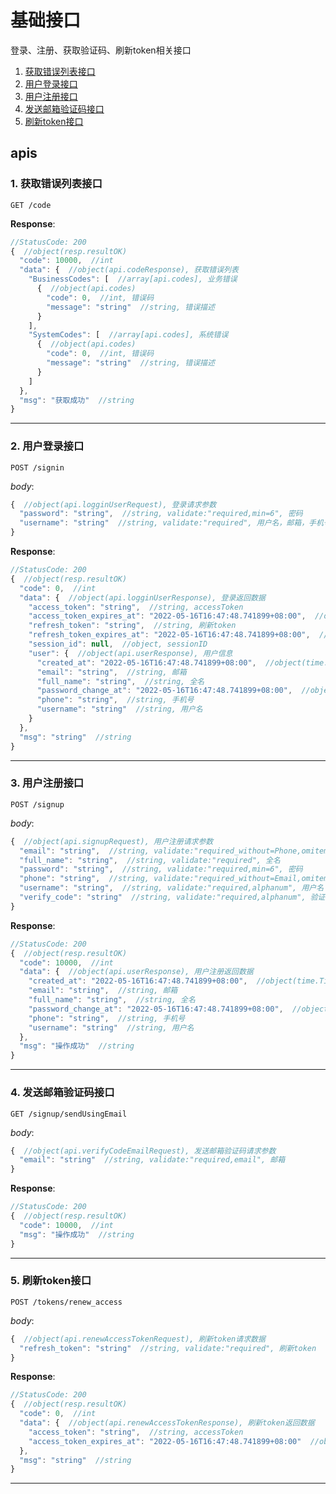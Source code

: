 # 基础接口

登录、注册、获取验证码、刷新token相关接口

1. [获取错误列表接口](#1-获取错误列表接口)
2. [用户登录接口](#2-用户登录接口)
3. [用户注册接口](#3-用户注册接口)
4. [发送邮箱验证码接口](#4-发送邮箱验证码接口)
5. [刷新token接口](#5-刷新token接口)

## apis

### 1. 获取错误列表接口

```text
GET /code
```

__Response__:

```javascript
//StatusCode: 200 
{  //object(resp.resultOK)
  "code": 10000,  //int
  "data": {  //object(api.codeResponse), 获取错误列表
    "BusinessCodes": [  //array[api.codes], 业务错误
      {  //object(api.codes)
        "code": 0,  //int, 错误码
        "message": "string"  //string, 错误描述
      }
    ],
    "SystemCodes": [  //array[api.codes], 系统错误
      {  //object(api.codes)
        "code": 0,  //int, 错误码
        "message": "string"  //string, 错误描述
      }
    ]
  },
  "msg": "获取成功"  //string
}
```

---

### 2. 用户登录接口

```text
POST /signin
```

_body_:

```javascript
{  //object(api.logginUserRequest), 登录请求参数
  "password": "string",  //string, validate:"required,min=6", 密码
  "username": "string"  //string, validate:"required", 用户名，邮箱，手机号
}
```

__Response__:

```javascript
//StatusCode: 200 
{  //object(resp.resultOK)
  "code": 0,  //int
  "data": {  //object(api.logginUserResponse), 登录返回数据
    "access_token": "string",  //string, accessToken
    "access_token_expires_at": "2022-05-16T16:47:48.741899+08:00",  //object(time.Time), accessToken 过期时间
    "refresh_token": "string",  //string, 刷新token
    "refresh_token_expires_at": "2022-05-16T16:47:48.741899+08:00",  //object(time.Time), 刷新token 过期时间
    "session_id": null,  //object, sessionID
    "user": {  //object(api.userResponse), 用户信息
      "created_at": "2022-05-16T16:47:48.741899+08:00",  //object(time.Time), 创建时间
      "email": "string",  //string, 邮箱
      "full_name": "string",  //string, 全名
      "password_change_at": "2022-05-16T16:47:48.741899+08:00",  //object(time.Time), 密码修改时间
      "phone": "string",  //string, 手机号
      "username": "string"  //string, 用户名
    }
  },
  "msg": "string"  //string
}
```

---

### 3. 用户注册接口

```text
POST /signup
```

_body_:

```javascript
{  //object(api.signupRequest), 用户注册请求参数
  "email": "string",  //string, validate:"required_without=Phone,omitempty,email", 邮箱
  "full_name": "string",  //string, validate:"required", 全名
  "password": "string",  //string, validate:"required,min=6", 密码
  "phone": "string",  //string, validate:"required_without=Email,omitempty,phone", 手机号
  "username": "string",  //string, validate:"required,alphanum", 用户名
  "verify_code": "string"  //string, validate:"required,alphanum", 验证码
}
```

__Response__:

```javascript
//StatusCode: 200 
{  //object(resp.resultOK)
  "code": 10000,  //int
  "data": {  //object(api.userResponse), 用户注册返回数据
    "created_at": "2022-05-16T16:47:48.741899+08:00",  //object(time.Time), 创建时间
    "email": "string",  //string, 邮箱
    "full_name": "string",  //string, 全名
    "password_change_at": "2022-05-16T16:47:48.741899+08:00",  //object(time.Time), 密码修改时间
    "phone": "string",  //string, 手机号
    "username": "string"  //string, 用户名
  },
  "msg": "操作成功"  //string
}
```

---

### 4. 发送邮箱验证码接口

```text
GET /signup/sendUsingEmail
```

_body_:

```javascript
{  //object(api.verifyCodeEmailRequest), 发送邮箱验证码请求参数
  "email": "string"  //string, validate:"required,email", 邮箱
}
```

__Response__:

```javascript
//StatusCode: 200 
{  //object(resp.resultOK)
  "code": 10000,  //int
  "msg": "操作成功"  //string
}
```

---

### 5. 刷新token接口

```text
POST /tokens/renew_access
```

_body_:

```javascript
{  //object(api.renewAccessTokenRequest), 刷新token请求数据
  "refresh_token": "string"  //string, validate:"required", 刷新token
}
```

__Response__:

```javascript
//StatusCode: 200 
{  //object(resp.resultOK)
  "code": 0,  //int
  "data": {  //object(api.renewAccessTokenResponse), 刷新token返回数据
    "access_token": "string",  //string, accessToken
    "access_token_expires_at": "2022-05-16T16:47:48.741899+08:00"  //object(time.Time), accessToken 过期时间
  },
  "msg": "string"  //string
}
```

---
